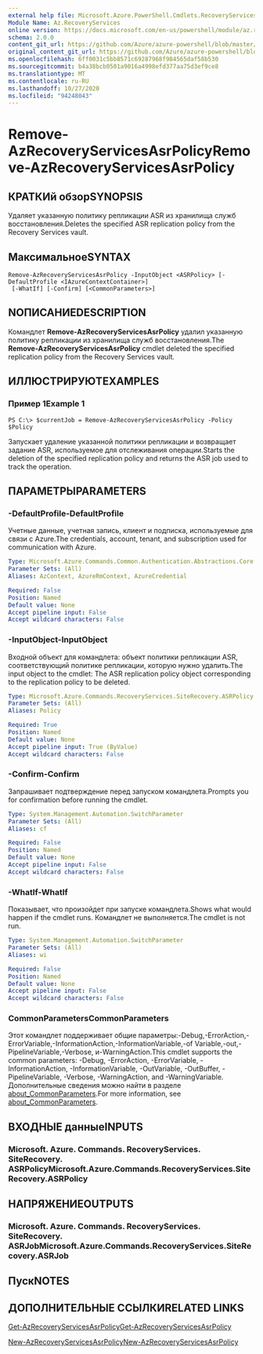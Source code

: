 ```yaml
---
external help file: Microsoft.Azure.PowerShell.Cmdlets.RecoveryServices.SiteRecovery.dll-Help.xml
Module Name: Az.RecoveryServices
online version: https://docs.microsoft.com/en-us/powershell/module/az.recoveryservices/remove-azrecoveryservicesasrpolicy
schema: 2.0.0
content_git_url: https://github.com/Azure/azure-powershell/blob/master/src/RecoveryServices/RecoveryServices/help/Remove-AzRecoveryServicesAsrPolicy.md
original_content_git_url: https://github.com/Azure/azure-powershell/blob/master/src/RecoveryServices/RecoveryServices/help/Remove-AzRecoveryServicesAsrPolicy.md
ms.openlocfilehash: 6ff0031c5bb8571c69287968f984565daf58b530
ms.sourcegitcommit: b4a38bcb0501a9016a4998efd377aa75d3ef9ce8
ms.translationtype: MT
ms.contentlocale: ru-RU
ms.lasthandoff: 10/27/2020
ms.locfileid: "94248043"
---
```

# <span data-ttu-id="b8ebb-101">Remove-AzRecoveryServicesAsrPolicy</span><span class="sxs-lookup"><span data-stu-id="b8ebb-101">Remove-AzRecoveryServicesAsrPolicy</span></span>

## <span data-ttu-id="b8ebb-102">КРАТКИй обзор</span><span class="sxs-lookup"><span data-stu-id="b8ebb-102">SYNOPSIS</span></span>
<span data-ttu-id="b8ebb-103">Удаляет указанную политику репликации ASR из хранилища служб восстановления.</span><span class="sxs-lookup"><span data-stu-id="b8ebb-103">Deletes the specified ASR replication policy from the Recovery Services vault.</span></span>

## <span data-ttu-id="b8ebb-104">Максимальное</span><span class="sxs-lookup"><span data-stu-id="b8ebb-104">SYNTAX</span></span>

```
Remove-AzRecoveryServicesAsrPolicy -InputObject <ASRPolicy> [-DefaultProfile <IAzureContextContainer>]
 [-WhatIf] [-Confirm] [<CommonParameters>]
```

## <span data-ttu-id="b8ebb-105">NОПИСАНИЕ</span><span class="sxs-lookup"><span data-stu-id="b8ebb-105">DESCRIPTION</span></span>
<span data-ttu-id="b8ebb-106">Командлет **Remove-AzRecoveryServicesAsrPolicy** удалил указанную политику репликации из хранилища служб восстановления.</span><span class="sxs-lookup"><span data-stu-id="b8ebb-106">The **Remove-AzRecoveryServicesAsrPolicy** cmdlet deleted the specified replication policy from the Recovery Services vault.</span></span>

## <span data-ttu-id="b8ebb-107">ИЛЛЮСТРИРУЮТ</span><span class="sxs-lookup"><span data-stu-id="b8ebb-107">EXAMPLES</span></span>

### <span data-ttu-id="b8ebb-108">Пример 1</span><span class="sxs-lookup"><span data-stu-id="b8ebb-108">Example 1</span></span>
```
PS C:\> $currentJob = Remove-AzRecoveryServicesAsrPolicy -Policy $Policy
```

<span data-ttu-id="b8ebb-109">Запускает удаление указанной политики репликации и возвращает задание ASR, используемое для отслеживания операции.</span><span class="sxs-lookup"><span data-stu-id="b8ebb-109">Starts the deletion of the specified replication policy and returns the ASR job used to track the operation.</span></span>

## <span data-ttu-id="b8ebb-110">ПАРАМЕТРЫ</span><span class="sxs-lookup"><span data-stu-id="b8ebb-110">PARAMETERS</span></span>

### <span data-ttu-id="b8ebb-111">-DefaultProfile</span><span class="sxs-lookup"><span data-stu-id="b8ebb-111">-DefaultProfile</span></span>
<span data-ttu-id="b8ebb-112">Учетные данные, учетная запись, клиент и подписка, используемые для связи с Azure.</span><span class="sxs-lookup"><span data-stu-id="b8ebb-112">The credentials, account, tenant, and subscription used for communication with Azure.</span></span>


```yaml
Type: Microsoft.Azure.Commands.Common.Authentication.Abstractions.Core.IAzureContextContainer
Parameter Sets: (All)
Aliases: AzContext, AzureRmContext, AzureCredential

Required: False
Position: Named
Default value: None
Accept pipeline input: False
Accept wildcard characters: False
```

### <span data-ttu-id="b8ebb-113">-InputObject</span><span class="sxs-lookup"><span data-stu-id="b8ebb-113">-InputObject</span></span>
<span data-ttu-id="b8ebb-114">Входной объект для командлета: объект политики репликации ASR, соответствующий политике репликации, которую нужно удалить.</span><span class="sxs-lookup"><span data-stu-id="b8ebb-114">The input object to the cmdlet: The ASR replication policy object corresponding to the replication policy to be deleted.</span></span>

```yaml
Type: Microsoft.Azure.Commands.RecoveryServices.SiteRecovery.ASRPolicy
Parameter Sets: (All)
Aliases: Policy

Required: True
Position: Named
Default value: None
Accept pipeline input: True (ByValue)
Accept wildcard characters: False
```

### <span data-ttu-id="b8ebb-115">-Confirm</span><span class="sxs-lookup"><span data-stu-id="b8ebb-115">-Confirm</span></span>
<span data-ttu-id="b8ebb-116">Запрашивает подтверждение перед запуском командлета.</span><span class="sxs-lookup"><span data-stu-id="b8ebb-116">Prompts you for confirmation before running the cmdlet.</span></span>

```yaml
Type: System.Management.Automation.SwitchParameter
Parameter Sets: (All)
Aliases: cf

Required: False
Position: Named
Default value: None
Accept pipeline input: False
Accept wildcard characters: False
```

### <span data-ttu-id="b8ebb-117">-WhatIf</span><span class="sxs-lookup"><span data-stu-id="b8ebb-117">-WhatIf</span></span>
<span data-ttu-id="b8ebb-118">Показывает, что произойдет при запуске командлета.</span><span class="sxs-lookup"><span data-stu-id="b8ebb-118">Shows what would happen if the cmdlet runs.</span></span> <span data-ttu-id="b8ebb-119">Командлет не выполняется.</span><span class="sxs-lookup"><span data-stu-id="b8ebb-119">The cmdlet is not run.</span></span>

```yaml
Type: System.Management.Automation.SwitchParameter
Parameter Sets: (All)
Aliases: wi

Required: False
Position: Named
Default value: None
Accept pipeline input: False
Accept wildcard characters: False
```

### <span data-ttu-id="b8ebb-120">CommonParameters</span><span class="sxs-lookup"><span data-stu-id="b8ebb-120">CommonParameters</span></span>
<span data-ttu-id="b8ebb-121">Этот командлет поддерживает общие параметры:-Debug,-ErrorAction,-ErrorVariable,-InformationAction,-InformationVariable,-of Variable,-out,-PipelineVariable,-Verbose, и-WarningAction.</span><span class="sxs-lookup"><span data-stu-id="b8ebb-121">This cmdlet supports the common parameters: -Debug, -ErrorAction, -ErrorVariable, -InformationAction, -InformationVariable, -OutVariable, -OutBuffer, -PipelineVariable, -Verbose, -WarningAction, and -WarningVariable.</span></span> <span data-ttu-id="b8ebb-122">Дополнительные сведения можно найти в разделе [about_CommonParameters](http://go.microsoft.com/fwlink/?LinkID=113216).</span><span class="sxs-lookup"><span data-stu-id="b8ebb-122">For more information, see [about_CommonParameters](http://go.microsoft.com/fwlink/?LinkID=113216).</span></span>

## <span data-ttu-id="b8ebb-123">ВХОДНЫЕ данные</span><span class="sxs-lookup"><span data-stu-id="b8ebb-123">INPUTS</span></span>

### <span data-ttu-id="b8ebb-124">Microsoft. Azure. Commands. RecoveryServices. SiteRecovery. ASRPolicy</span><span class="sxs-lookup"><span data-stu-id="b8ebb-124">Microsoft.Azure.Commands.RecoveryServices.SiteRecovery.ASRPolicy</span></span>

## <span data-ttu-id="b8ebb-125">НАПРЯЖЕНИЕ</span><span class="sxs-lookup"><span data-stu-id="b8ebb-125">OUTPUTS</span></span>

### <span data-ttu-id="b8ebb-126">Microsoft. Azure. Commands. RecoveryServices. SiteRecovery. ASRJob</span><span class="sxs-lookup"><span data-stu-id="b8ebb-126">Microsoft.Azure.Commands.RecoveryServices.SiteRecovery.ASRJob</span></span>

## <span data-ttu-id="b8ebb-127">Пуск</span><span class="sxs-lookup"><span data-stu-id="b8ebb-127">NOTES</span></span>

## <span data-ttu-id="b8ebb-128">ДОПОЛНИТЕЛЬНЫЕ ССЫЛКИ</span><span class="sxs-lookup"><span data-stu-id="b8ebb-128">RELATED LINKS</span></span>

[<span data-ttu-id="b8ebb-129">Get-AzRecoveryServicesAsrPolicy</span><span class="sxs-lookup"><span data-stu-id="b8ebb-129">Get-AzRecoveryServicesAsrPolicy</span></span>](./Get-AzRecoveryServicesAsrPolicy.md)

[<span data-ttu-id="b8ebb-130">New-AzRecoveryServicesAsrPolicy</span><span class="sxs-lookup"><span data-stu-id="b8ebb-130">New-AzRecoveryServicesAsrPolicy</span></span>](./New-AzRecoveryServicesAsrPolicy.md)
